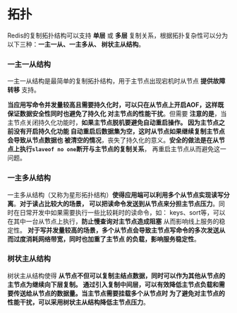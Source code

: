 拓扑
===========================================================================
Redis的复制拓扑结构可以支持 **单层** 或 **多层** 复制关系，根据拓扑复杂性可以分为以下三种：**一主一从、一主多从、
树状主从结构**。

### 一主一从结构
一主一从结构是最简单的复制拓扑结构，用于主节点出现宕机时从节点 **提供故障转移** 支持。

**当应用写命令并发量较高且需要持久化时，可以只在从节点上开启AOF，这样既保证数据安全性同时也避免了持久化
对主节点的性能干扰**。但需要 **注意的是**，当主节点关闭持久化功能时，**如果主节点脱机要避免自动重启操作。
因为主节点之前没有开启持久化功能 自动重启后数据集为空，这时从节点如果继续复制主节点会导致从节点数据也
被清空的情况**，丧失了持久化的意义。**安全的做法是在从节点上执行`slaveof no one`断开与主节点的复制关系**，
再重启主节点从而避免这一问题。

### 一主多从结构
一主多从结构（又称为星形拓扑结构）**使得应用端可以利用多个从节点实现读写分离**。**对于读占比较大的场景，
可以把读命令发送到从节点来分担主节点压力**。同时在日常开发中如果需要执行一些比较耗时的读命令，如：
keys、sort等，可以在其中一台从节点上执行，**防止慢查询对主节点造成阻塞** 从而影响线上服务的稳定性。
**对于写并发量较高的场景，多个从节点会导致主节点写命令的多次发送从而过度消耗网络带宽，同时也加重了主节点
的负载，影响服务稳定性**。

### 树状主从结构
树状主从结构使得 **从节点不但可以复制主结点数据，同时可以作为其他从节点的主节点为继续向下层复制。
通过引入复制中间层，可以有效降低主节点负载和需要传送给从节点的数据量。当主节点需要挂载多个从节点时
为了避免对主节点的性能干扰，可以采用树状主从结构降低主节点压力**。
